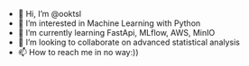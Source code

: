 - 👋 Hi, I’m @ooktsl
- 👀 I’m interested in Machine Learning with Python
- 🌱 I’m currently learning FastApi, MLflow, AWS, MinIO
- 💞️ I’m looking to collaborate on advanced statistical analysis
- 📫 How to reach me in no way:))

<!---
ooktsl/ooktsl is a ✨ special ✨ repository because its `README.md` (this file) appears on your GitHub profile.
You can click the Preview link to take a look at your changes.
--->
